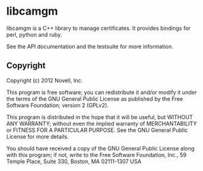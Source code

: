libcamgm
========

libcamgm is a C++ library to manage certificates. It provides
bindings for perl, python and ruby.

See the API documentation and the testsuite for more information.

Copyright
---------

Copyright (c) 2012 Novell, Inc.

This program is free software; you can redistribute it and/or modify
it under the terms of the GNU General Public License as published by
the Free Software Foundation; version 2 (GPLv2).

This program is distributed in the hope that it will be useful,
but WITHOUT ANY WARRANTY; without even the implied warranty of
MERCHANTABILITY or FITNESS FOR A PARTICULAR PURPOSE.  See the
GNU General Public License for more details.

You should have received a copy of the GNU General Public License
along with this program; if not, write to the Free Software
Foundation, Inc., 59 Temple Place, Suite 330, Boston, MA  02111-1307  USA

